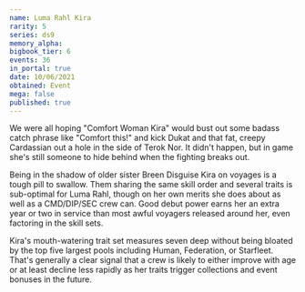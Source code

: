 ```yaml
---
name: Luma Rahl Kira
rarity: 5
series: ds9
memory_alpha:
bigbook_tier: 6
events: 36
in_portal: true
date: 10/06/2021
obtained: Event
mega: false
published: true
---
```


We were all hoping "Comfort Woman Kira" would bust out some badass catch phrase like "Comfort this!" and kick Dukat and that fat, creepy Cardassian out a hole in the side of Terok Nor. It didn't happen, but in game she's still someone to hide behind when the fighting breaks out.

Being in the shadow of older sister Breen Disguise Kira on voyages is a tough pill to swallow. Them sharing the same skill order and several traits is sub-optimal for Luma Rahl, though on her own merits she does about as well as a CMD/DIP/SEC crew can. Good debut power earns her an extra year or two in service than most awful voyagers released around her, even factoring in the skill sets.

Kira's mouth-watering trait set measures seven deep without being bloated by the top five largest pools including Human, Federation, or Starfleet. That's generally a clear signal that a crew is likely to either improve with age or at least decline less rapidly as her traits trigger collections and event bonuses in the future.
